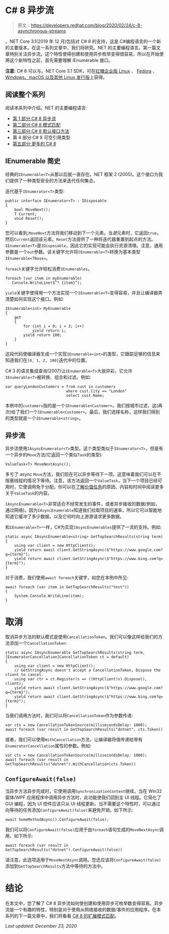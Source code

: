 # C# 8 异步流

> 原文：<https://developers.redhat.com/blog/2020/02/24/c-8-asynchronous-streams>

。NET Core 3.1(2019 年 12 月)包括对 C# 8 的支持，这是 C#编程语言的一个新的主要版本。在这一系列文章中，我们将研究。NET 的主要编程语言。第一篇文章特别关注异步流。这个特性使得创建和使用异步枚举变得很容易，所以在开始使用这个新特性之前，首先需要理解 IEnumerable 接口。

**注意:** C# 8 可以与。NET Core 3.1 SDK，可在[红帽企业版 Linux](https://access.redhat.com/documentation/en-us/net_core/) 、 [Fedora](http://fedoraloves.net/) 、 [Windows、macOS 以及其他 Linux 发行版](https://dotnet.microsoft.com/download)上获得。

## 阅读整个系列

阅读本系列中介绍。NET 的主要编程语言:

*   [第 1 部分:C# 8 异步流](https://developers.redhat.com/blog/2020/02/24/c-8-asynchronous-streams/)
*   [第二部分:C# 8 模式匹配](https://developers.redhat.com/blog/2020/02/27/c-8-pattern-matching/)
*   [第三部分:C# 8 默认接口方法](https://developers.redhat.com/blog/2020/03/03/c-8-default-interface-methods/)
*   第 4 部分:C# 8 可空引用类型
*   [第五部分:更多的 C# 8](https://developers.redhat.com/blog/2020/03/11/some-more-c-8/)

## IEnumerable 简史

经典的`IEnumerable<T>`从那以后就一直存在。NET 框架 2 (2005)。这个接口为我们提供了一种类型安全的方法来迭代任何集合。

迭代基于`IEnumerator<T>`类型:

```
public interface IEnumerator<T> : IDisposable
{
    bool MoveNext();
    T Current;
    void Reset();
}

```

您可以看到,`MoveNext`方法将我们移动到下一个元素。当*是*元素时，它返回`true`，然后`Current`返回该元素。`Reset`方法提供了一种将迭代器重置到起点的方法。`IEnumerable<T>`是`IDisposable`，因此它的实现可能会执行资源清理。注意，通用参数是一个`out`参数。该关键字允许将`IEnumerable<T>`转换为基本类型`IEnumerable<TBase>`。

`foreach`关键字允许轻松消费`IEnumerables`。

```
foreach (var item in myEnumerable)
   Console.WriteLine($”* {item}”);

```

`yield`关键字使得用一个方法实现一个`IEnumerable<T>`变得容易，并且让编译器弄清楚如何实现这个接口。例如:

```
IEnumerable<int> MyEnumerable
{
    get
    {
        for (int i = 0; i < 3; i++)
            yield return i;
        yield return 100;
    }
}

```

这段代码使编译器生成一个实现`IEnumerable<int>`的类型，它跟踪足够的信息来知道我们在`[0, 1, 2, 100]`迭代中的位置。

C# 3 的语言集成查询(2007)让`IEnumerable<T>`大放异彩，它允许`IEnumerable<T>`被转换、组合和过滤。例如:

```
var queryLondonCustomers = from cust in customers
                           where cust.City == "London"
                           select cust.Name;

```

本例中的`customers`指的是一个`IEnumerable<Customer>`。我们按城市过滤，这(再次)给了我们一个`IEnumerable<Customer>`。最后，我们选择名称，这样我们得到的类型就是一个`IEnumerable<string>`。

## 异步流

异步流使用`IAsyncEnumerator<T>`类型。这个类型类似于`IEnumerator<T>`，但是有一个异步的`Move`方法(它返回一个类似`Task`的类型):

```
ValueTask<T> MoveNextAsync();

```

多亏了 async `Move`方法，我们现在可以异步等待下一项。这意味着我们可以在不阻塞线程的情况下等待。注意，该方法返回一个`ValueTask`，当下一个项目已经可用时，它使调用免于分配。你可以在[了解价值任务](https://devblogs.microsoft.com/dotnet/understanding-the-whys-whats-and-whens-of-valuetask/)的原因、内容和时间中阅读更多关于`ValueTask`的内容。

`IAsyncEnumerable<T>`非常适合不经常发生的事件，或者异步接收的数据(例如，通过网络)。因为`IAsyncEnumerable`知道我们拉取项目的速率，所以它可以智能地知道它缓冲了多少数据，以及它何时向上游源请求更多数据。

和`IEnumerable<T>`一样，C#为实现`IAsyncEnumerables`提供了一流的支持。例如:

```
static async IAsyncEnumerable<string> GetTopSearchResults(string term)
{
    using var client = new HttpClient();
    yield return await client.GetStringAsync($"https://www.google.com?q={term}");
    yield return await client.GetStringAsync($"https://www.bing.com?q={term}");
}

```

对于消费，我们使用`await foreach`关键字，如您在本例中所见:

```
await foreach (var item in GetTopSearchResults("test"))
{
    System.Console.WriteLine(item);
}

```

# 取消

取消异步方法的默认模式是使用`CancellationToken`。我们可以像这样给我们的方法添加一个`CancellationToken`:

```
static async IAsyncEnumerable GetTopSearchResults(string term, [EnumeratorCancellation]CancellationToken ct = default)
{
    using var client = new HttpClient();
    // GetStringAsync doesn't accept a CancellationToken, Dispose the client to cancel.
    using var ctr = ct.Register(s => ((HttpClient)s).Dispose(), client);
    yield return await client.GetStringAsync($"https://www.google.com?q={term}");
    yield return await client.GetStringAsync($"https://www.bing.com?q={term}");
}

```

当我们调用方法时，我们可以将`CancellationToken`作为参数传递:

```
var cts = new CancellationTokenSource(millisecondsDelay: 1000);
await foreach (var result in GetTopSearchResults("dotnet", cts.Token))

```

或者，我们可以使用`WithCancellation`方法，让编译器将值传递给带有`EnumeratorCancellation`属性的参数。例如:

```
var cts = new CancellationTokenSource(millisecondsDelay: 1000);
await foreach (var result in GetTopSearchResults("dotnet").WithCancellation(cts.Token))

```

## `ConfigureAwait(false)`

当异步方法异步完成时，它使用调用`SynchronizationContext`继续。当在 Win32 窗体/WPF 应用程序中调用异步方法时，此功能使我们回到主 UI 线程。它简化了 GUI 编程，因为 UI 控件应该只从 UI 线程更新。当不需要这个特性时，可以通过向等待的任务添加`ConfigureAwait(false)`来避免开销，如下所示:

```
await SomeMethodAsync().ConfigureAwait(false);

```

我们可以将`ConfigureAwait(false)`应用于由`foreach`语句生成的`MoveNextAsync`调用，如下所示:

```
await foreach (var result in GetTopSearchResults("dotnet").ConfigureAwait(false))

```

请注意，此选项适用于`MoveNextAsync`调用。您还应该将`ConfigureAwait(false)`添加到`GetTopSearchResults`方法中等待的方法中。

# 结论

在本文中，您了解了 C# 8 异步流如何使创建和使用异步可枚举数变得容易。异步流是一个有趣的特性，特别是对于使用从网络接收的数据/事件的应用程序。在本系列的下一篇文章中，我们将看看 [C# 8 的扩展模式匹配](https://developers.redhat.com/blog/2020/02/27/c-8-pattern-matching/)。

*Last updated: December 23, 2020*